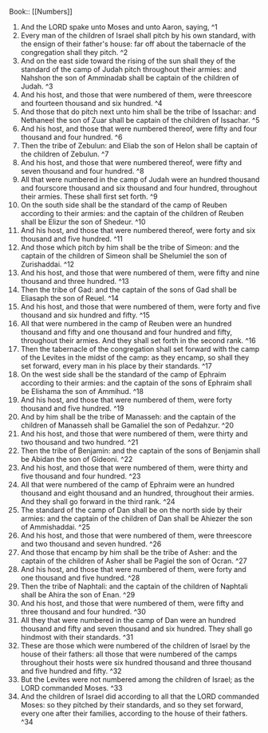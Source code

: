  Book:: [[Numbers]]
 1. And the LORD spake unto Moses and unto Aaron, saying, ^1
 2. Every man of the children of Israel shall pitch by his own standard, with the ensign of their father's house: far off about the tabernacle of the congregation shall they pitch. ^2
 3. And on the east side toward the rising of the sun shall they of the standard of the camp of Judah pitch throughout their armies: and Nahshon the son of Amminadab shall be captain of the children of Judah. ^3
 4. And his host, and those that were numbered of them, were threescore and fourteen thousand and six hundred. ^4
 5. And those that do pitch next unto him shall be the tribe of Issachar: and Nethaneel the son of Zuar shall be captain of the children of Issachar. ^5
 6. And his host, and those that were numbered thereof, were fifty and four thousand and four hundred. ^6
 7. Then the tribe of Zebulun: and Eliab the son of Helon shall be captain of the children of Zebulun. ^7
 8. And his host, and those that were numbered thereof, were fifty and seven thousand and four hundred. ^8
 9. All that were numbered in the camp of Judah were an hundred thousand and fourscore thousand and six thousand and four hundred, throughout their armies. These shall first set forth. ^9
 10. On the south side shall be the standard of the camp of Reuben according to their armies: and the captain of the children of Reuben shall be Elizur the son of Shedeur. ^10
 11. And his host, and those that were numbered thereof, were forty and six thousand and five hundred. ^11
 12. And those which pitch by him shall be the tribe of Simeon: and the captain of the children of Simeon shall be Shelumiel the son of Zurishaddai. ^12
 13. And his host, and those that were numbered of them, were fifty and nine thousand and three hundred. ^13
 14. Then the tribe of Gad: and the captain of the sons of Gad shall be Eliasaph the son of Reuel. ^14
 15. And his host, and those that were numbered of them, were forty and five thousand and six hundred and fifty. ^15
 16. All that were numbered in the camp of Reuben were an hundred thousand and fifty and one thousand and four hundred and fifty, throughout their armies. And they shall set forth in the second rank. ^16
 17. Then the tabernacle of the congregation shall set forward with the camp of the Levites in the midst of the camp: as they encamp, so shall they set forward, every man in his place by their standards. ^17
 18. On the west side shall be the standard of the camp of Ephraim according to their armies: and the captain of the sons of Ephraim shall be Elishama the son of Ammihud. ^18
 19. And his host, and those that were numbered of them, were forty thousand and five hundred. ^19
 20. And by him shall be the tribe of Manasseh: and the captain of the children of Manasseh shall be Gamaliel the son of Pedahzur. ^20
 21. And his host, and those that were numbered of them, were thirty and two thousand and two hundred. ^21
 22. Then the tribe of Benjamin: and the captain of the sons of Benjamin shall be Abidan the son of Gideoni. ^22
 23. And his host, and those that were numbered of them, were thirty and five thousand and four hundred. ^23
 24. All that were numbered of the camp of Ephraim were an hundred thousand and eight thousand and an hundred, throughout their armies. And they shall go forward in the third rank. ^24
 25. The standard of the camp of Dan shall be on the north side by their armies: and the captain of the children of Dan shall be Ahiezer the son of Ammishaddai. ^25
 26. And his host, and those that were numbered of them, were threescore and two thousand and seven hundred. ^26
 27. And those that encamp by him shall be the tribe of Asher: and the captain of the children of Asher shall be Pagiel the son of Ocran. ^27
 28. And his host, and those that were numbered of them, were forty and one thousand and five hundred. ^28
 29. Then the tribe of Naphtali: and the captain of the children of Naphtali shall be Ahira the son of Enan. ^29
 30. And his host, and those that were numbered of them, were fifty and three thousand and four hundred. ^30
 31. All they that were numbered in the camp of Dan were an hundred thousand and fifty and seven thousand and six hundred. They shall go hindmost with their standards. ^31
 32. These are those which were numbered of the children of Israel by the house of their fathers: all those that were numbered of the camps throughout their hosts were six hundred thousand and three thousand and five hundred and fifty. ^32
 33. But the Levites were not numbered among the children of Israel; as the LORD commanded Moses. ^33
 34. And the children of Israel did according to all that the LORD commanded Moses: so they pitched by their standards, and so they set forward, every one after their families, according to the house of their fathers. ^34
